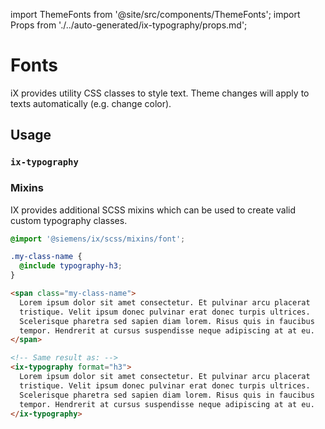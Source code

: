 import ThemeFonts from '@site/src/components/ThemeFonts';
import Props from './../auto-generated/ix-typography/props.md';

# Fonts

iX provides utility CSS classes to style text.
Theme changes will apply to texts automatically (e.g. change color).

## Usage

<ThemeFonts />

### `ix-typography`

<Props />

### Mixins

IX provides additional SCSS mixins which can be used to create valid custom typography
classes.

```scss
@import '@siemens/ix/scss/mixins/font';

.my-class-name {
  @include typography-h3;
}

```

```html
<span class="my-class-name">
  Lorem ipsum dolor sit amet consectetur. Et pulvinar arcu placerat
  tristique. Velit ipsum donec pulvinar erat donec turpis ultrices.
  Scelerisque pharetra sed sapien diam lorem. Risus quis in faucibus
  tempor. Hendrerit at cursus suspendisse neque adipiscing at at eu.
</span>

<!-- Same result as: -->
<ix-typography format="h3">
  Lorem ipsum dolor sit amet consectetur. Et pulvinar arcu placerat
  tristique. Velit ipsum donec pulvinar erat donec turpis ultrices.
  Scelerisque pharetra sed sapien diam lorem. Risus quis in faucibus
  tempor. Hendrerit at cursus suspendisse neque adipiscing at at eu.
</ix-typography>
```

